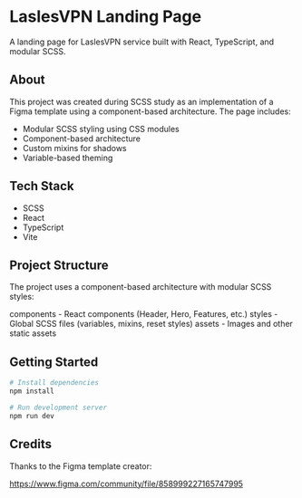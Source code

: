 # LaslesVPN Landing Page

A landing page for LaslesVPN service built with React, TypeScript,
and modular SCSS.

## About

This project was created during SCSS study as an implementation of a Figma
template using a component-based architecture. The page includes:

- Modular SCSS styling using CSS modules
- Component-based architecture
- Custom mixins for shadows
- Variable-based theming

## Tech Stack

- SCSS
- React
- TypeScript
- Vite

## Project Structure

The project uses a component-based architecture with modular SCSS styles:

components - React components (Header, Hero, Features, etc.)
styles - Global SCSS files (variables, mixins, reset styles)
assets - Images and other static assets

## Getting Started

```bash
# Install dependencies
npm install

# Run development server
npm run dev
```

## Credits

Thanks to the Figma template creator:

https://www.figma.com/community/file/858999227165747995
